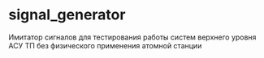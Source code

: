 # signal_generator
Имитатор сигналов для тестирования работы систем верхнего уровня АСУ ТП без физического применения атомной станции
